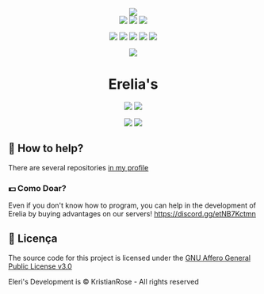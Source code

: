 <p align="center">
<img src="https://i.imgur.com/sOTahQf.png">
<br>
<a href="https://perfectdreams.net/"><img src="https://perfectdreams.net/assets/img/perfectdreams_badge.png?v2"></a>
<a href="https://perfectdreams.net/loja"><img src="https://img.shields.io/badge/donate-perfectdreams-00CE44.svg"></a>
<a href="https://loritta.website/donate"><img src="https://img.shields.io/badge/donate-loritta-00CE44.svg"></a>
</p>
<p align="center">
<a href="https://perfectdreams.net/discord"><img src="https://discordapp.com/api/guilds/320248230917046282/widget.png"></a>
<a href="https://fb.me/perfectdreamsmc"><img src="https://img.shields.io/badge/👍 Curtir-PerfectDreams 🎮-3B5998.svg?longCache=true"></a>
<a href="https://twitter.com/intent/user?screen_name=KristianRose"><img src="https://img.shields.io/twitter/follow/perfectdreamsmc.svg?style=social&label=Seguir%KristianRose"></a>
<a href="https://twitter.com/intent/user?screen_name=KristianRose"><img src="https://img.shields.io/twitter/follow/mrpowergamerbr.svg?style=social&label=Seguir%KristianRose"></a>
<a href="https://mrpowergamerbr.com/"><img src="https://img.shields.io/badge/website-KristianRose-blue.svg"></a>
</p>
<p align="center">
<a href="https://perfectdreams.net/open-source">
<img src="https://perfectdreams.net/assets/img/perfectdreams_opensource_iniciative_rounded.png">
</a>
</p>
<h1 align="center">Erelia's</h1>
<p align="center">
<a href="https://jenkins.perfectdreams.net/job/VespertineBotList/"><img src="https://jenkins.perfectdreams.net/job/VespertineBotList/badge/icon"></a>
<a href="https://github.com/PerfectDreams/VespertineBotList/blob/master/LICENSE"><img src="https://img.shields.io/badge/license-AGPL%20v3-lightgray.svg"></a>
</p>
<p align="center">
<a href="https://github.com/PerfectDreams/VespertineBotList/watchers"><img src="https://img.shields.io/github/watchers/PerfectDreams/VespertineBotList.svg?style=social&label=Watch"></a>
<a href="https://github.com/PerfectDreams/VespertineBotList/stargazers"><img src="https://img.shields.io/github/stars/PerfectDreams/VespertineBotList.svg?style=social&label=Stars"></a>
</p>


## 💁 How to help?
There are several repositories [in my profile](https://github.com/kristianrose)

### 💵 Como Doar?

Even if you don't know how to program, you can help in the development of Erelia by buying advantages on our servers! https://discord.gg/etNB7Kctmn


## 📄 Licença

The source code for this project is licensed under the [GNU Affero General Public License v3.0](https://github.com/LorittaBot/Loritta/blob/master/LICENSE)

Eleri's Development is © KristianRose - All rights reserved

